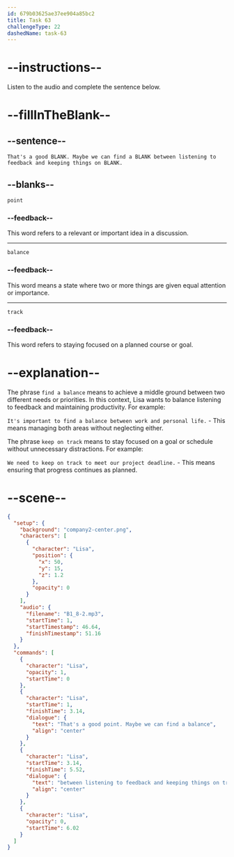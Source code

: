 ```yaml
---
id: 679b03625ae37ee904a85bc2
title: Task 63
challengeType: 22
dashedName: task-63
---
```


<!-- (Audio) Lisa: That's a good point. Maybe we can find a balance between listening to feedback and keeping things on track. -->

# --instructions--

Listen to the audio and complete the sentence below.

# --fillInTheBlank--

## --sentence--

`That's a good BLANK. Maybe we can find a BLANK between listening to feedback and keeping things on BLANK.`

## --blanks--

`point`

### --feedback--

This word refers to a relevant or important idea in a discussion.

---

`balance`

### --feedback--

This word means a state where two or more things are given equal attention or importance.

---

`track`

### --feedback--

This word refers to staying focused on a planned course or goal.

# --explanation--

The phrase `find a balance` means to achieve a middle ground between two different needs or priorities. In this context, Lisa wants to balance listening to feedback and maintaining productivity. For example:

`It's important to find a balance between work and personal life.` - This means managing both areas without neglecting either.

The phrase `keep on track` means to stay focused on a goal or schedule without unnecessary distractions. For example:

`We need to keep on track to meet our project deadline.` - This means ensuring that progress continues as planned.

# --scene--

```json
{
  "setup": {
    "background": "company2-center.png",
    "characters": [
      {
        "character": "Lisa",
        "position": {
          "x": 50,
          "y": 15,
          "z": 1.2
        },
        "opacity": 0
      }
    ],
    "audio": {
      "filename": "B1_8-2.mp3",
      "startTime": 1,
      "startTimestamp": 46.64,
      "finishTimestamp": 51.16
    }
  },
  "commands": [
    {
      "character": "Lisa",
      "opacity": 1,
      "startTime": 0
    },
    {
      "character": "Lisa",
      "startTime": 1,
      "finishTime": 3.14,
      "dialogue": {
        "text": "That's a good point. Maybe we can find a balance",
        "align": "center"
      }
    },
    {
      "character": "Lisa",
      "startTime": 3.14,
      "finishTime": 5.52,
      "dialogue": {
        "text": "between listening to feedback and keeping things on track.",
        "align": "center"
      }
    },
    {
      "character": "Lisa",
      "opacity": 0,
      "startTime": 6.02
    }
  ]
}
```
